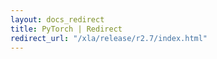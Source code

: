 ```yaml
---
layout: docs_redirect
title: PyTorch | Redirect
redirect_url: "/xla/release/r2.7/index.html"
---
```

